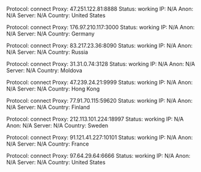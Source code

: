 Protocol: connect
Proxy: 47.251.122.81:8888
Status: working
IP: N/A
Anon: N/A
Server: N/A
Country: United States

Protocol: connect
Proxy: 176.97.210.117:3000
Status: working
IP: N/A
Anon: N/A
Server: N/A
Country: Germany

Protocol: connect
Proxy: 83.217.23.36:8090
Status: working
IP: N/A
Anon: N/A
Server: N/A
Country: Russia

Protocol: connect
Proxy: 31.31.0.74:3128
Status: working
IP: N/A
Anon: N/A
Server: N/A
Country: Moldova

Protocol: connect
Proxy: 47.239.24.21:9999
Status: working
IP: N/A
Anon: N/A
Server: N/A
Country: Hong Kong

Protocol: connect
Proxy: 77.91.70.115:59620
Status: working
IP: N/A
Anon: N/A
Server: N/A
Country: Finland

Protocol: connect
Proxy: 212.113.101.224:18997
Status: working
IP: N/A
Anon: N/A
Server: N/A
Country: Sweden

Protocol: connect
Proxy: 91.121.41.227:10101
Status: working
IP: N/A
Anon: N/A
Server: N/A
Country: France

Protocol: connect
Proxy: 97.64.29.64:6666
Status: working
IP: N/A
Anon: N/A
Server: N/A
Country: United States

